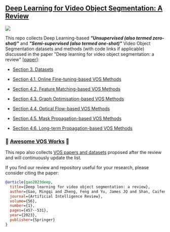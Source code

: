 ## [Deep Learning for Video Object Segmentation: A Review](https://link.springer.com/content/pdf/10.1007/s10462-022-10176-7.pdf)

![](https://img.shields.io/github/last-commit/gaomingqi/VOS-Review?style=flat-square&colorB=abcdef)

This repo collects Deep Learning-based ***"Unsupervised (also termed zero-shot)"*** and ***"Semi-supervised (also termed one-shot)"*** Video Object Segmentation datasets and methods (with code links if applicable) discussed in the paper "Deep learning for video object segmentation: a review" [[paper](https://link.springer.com/content/pdf/10.1007/s10462-022-10176-7.pdf)]:  

- [Section 3. Datasets](https://github.com/gaomingqi/VOS-Review/blob/master/Sections/Section_3_Datasets.md)

- [Section 4.1. Online Fine-tuning-based VOS Methods](https://github.com/gaomingqi/VOS-Review/blob/master/Sections/Section_4_1_Online_methods.md)

- [Section 4.2. Feature Matching-based VOS Methods](https://github.com/gaomingqi/VOS-Review/blob/master/Sections/Section_4_2_Matching_methods.md)

- [Section 4.3. Graph Optimisation-based VOS Methods](https://github.com/gaomingqi/VOS-Review/blob/master/Sections/Section_4_3_Graph_methods.md)

- [Section 4.4. Optical Flow-based VOS Methods](https://github.com/gaomingqi/VOS-Review/blob/master/Sections/Section_4_4_Optical_flow_methods.md)

- [Section 4.5. Mask Propagation-based VOS Methods](https://github.com/gaomingqi/VOS-Review/blob/master/Sections/Section_4_5_Mask_Prop_methods.md)

- [Section 4.6. Long-term Propagation-based VOS Methods](https://github.com/gaomingqi/VOS-Review/blob/master/Sections/Section_4_6_Long_Prop.md)

### :star2: [Awesome VOS Works](https://github.com/gaomingqi/awesome-video-object-segmentation) :star2:

This repo also collects [VOS papers and datasets](https://github.com/gaomingqi/awesome-video-object-segmentation) proposed after the review and will continuously update the list. 

If you find our review and repository useful for your research, please consider citing the paper:

```bibtex
@article{gao2023deep,
  title={Deep learning for video object segmentation: a review},
  author={Gao, Mingqi and Zheng, Feng and Yu, James JQ and Shan, Caifeng and Ding, Guiguang and Han, Jungong},
  journal={Artificial Intelligence Review},
  volume={56},
  number={1},
  pages={457--531},
  year={2023},
  publisher={Springer}
}
```
